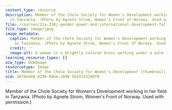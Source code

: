 ```yaml
---
content_type: resource
description: Member of the Chole Society for Women's Development working in her field
  in Tanzania. (Photo by Agnete Strom, Women's Front of Norway. Used with permission.)
file: /courses/21a-338j-gender-power-and-international-development-fall-2003/dd78e448d299004ac6985643143209f9_21a-338jf03-th.jpg
file_type: image/jpeg
image_metadata:
  caption: Member of the Chole Society for Women's Development working in her field
    in Tanzania. (Photo by Agnete Strom, Women's Front of Norway. Used with permission.)
  credit: ''
  image-alt: A woman in a brightly-colored dress working under a palm tree.
learning_resource_types: []
ocw_type: OCWImage
resourcetype: Image
title: Member of the Chole Society for Women's Development (thumbnail)
uid: dd78e448-d299-004a-c698-5643143209f9
---
```

Member of the Chole Society for Women's Development working in her field in Tanzania. (Photo by Agnete Strom, Women's Front of Norway. Used with permission.)

